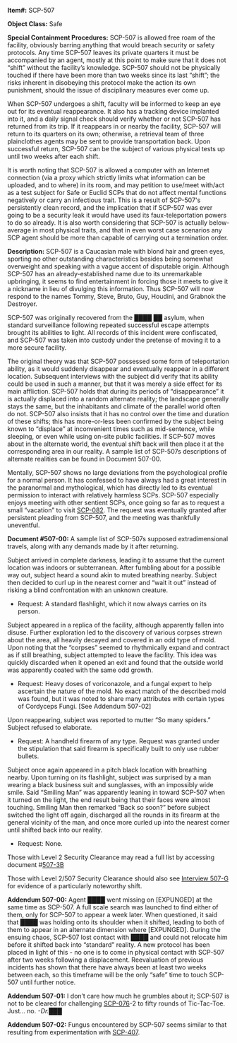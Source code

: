 **Item#:** SCP-507

**Object Class:** Safe

**Special Containment Procedures:** SCP-507 is allowed free roam of the facility, obviously barring anything that would breach security or safety protocols. Any time SCP-507 leaves its private quarters it must be accompanied by an agent, mostly at this point to make sure that it does not “shift” without the facility’s knowledge. SCP-507 should not be physically touched if there have been more than two weeks since its last “shift”; the risks inherent in disobeying this protocol make the action its own punishment, should the issue of disciplinary measures ever come up.

When SCP-507 undergoes a shift, faculty will be informed to keep an eye out for its eventual reappearance. It also has a tracking device implanted into it, and a daily signal check should verify whether or not SCP-507 has returned from its trip. If it reappears in or nearby the facility, SCP-507 will return to its quarters on its own; otherwise, a retrieval team of three plainclothes agents may be sent to provide transportation back. Upon successful return, SCP-507 can be the subject of various physical tests up until two weeks after each shift.

It is worth noting that SCP-507 is allowed a computer with an Internet connection (via a proxy which strictly limits what information can be uploaded, and to where) in its room, and may petition to use/meet with/act as a test subject for Safe or Euclid SCPs that do not affect mental functions negatively or carry an infectious trait. This is a result of SCP-507's persistently clean record, and the implication that if SCP-507 was ever going to be a security leak it would have used its faux-teleportation powers to do so already. It is also worth considering that SCP-507 is actually below-average in most physical traits, and that in even worst case scenarios any SCP agent should be more than capable of carrying out a termination order.

**Description:** SCP-507 is a Caucasian male with blond hair and green eyes, sporting no other outstanding characteristics besides being somewhat overweight and speaking with a vague accent of disputable origin. Although SCP-507 has an already-established name due to its unremarkable upbringing, it seems to find entertainment in forcing those it meets to give it a nickname in lieu of divulging this information. Thus SCP-507 will now respond to the names Tommy, Steve, Bruto, Guy, Houdini, and Grabnok the Destroyer.

SCP-507 was originally recovered from the ████ ██ asylum, when standard surveillance following repeated successful escape attempts brought its abilities to light. All records of this incident were confiscated, and SCP-507 was taken into custody under the pretense of moving it to a more secure facility.

The original theory was that SCP-507 possessed some form of teleportation ability, as it would suddenly disappear and eventually reappear in a different location. Subsequent interviews with the subject did verify that its ability could be used in such a manner, but that it was merely a side effect for its main affliction. SCP-507 holds that during its periods of “disappearance” it is actually displaced into a random alternate reality; the landscape generally stays the same, but the inhabitants and climate of the parallel world often do not. SCP-507 also insists that it has no control over the time and duration of these shifts; this has more-or-less been confirmed by the subject being known to “displace” at inconvenient times such as mid-sentence, while sleeping, or even while using on-site public facilities. If SCP-507 moves about in the alternate world, the eventual shift back will then place it at the corresponding area in our reality. A sample list of SCP-507s descriptions of alternate realities can be found in Document 507-00.

Mentally, SCP-507 shows no large deviations from the psychological profile for a normal person. It has confessed to have always had a great interest in the paranormal and mythological, which has directly led to its eventual permission to interact with relatively harmless SCPs. SCP-507 especially enjoys meeting with other sentient SCPs, once going so far as to request a small “vacation” to visit [SCP-082](/scp-082). The request was eventually granted after persistent pleading from SCP-507, and the meeting was thankfully uneventful.

**Document #507-00:** A sample list of SCP-507s supposed extradimensional travels, along with any demands made by it after returning.

Subject arrived in complete darkness, leading it to assume that the current location was indoors or subterranean. After fumbling about for a possible way out, subject heard a sound akin to muted breathing nearby. Subject then decided to curl up in the nearest corner and “wait it out” instead of risking a blind confrontation with an unknown creature.

*   Request: A standard flashlight, which it now always carries on its person.

Subject appeared in a replica of the facility, although apparently fallen into disuse. Further exploration led to the discovery of various corpses strewn about the area, all heavily decayed and covered in an odd type of mold. Upon noting that the “corpses” seemed to rhythmically expand and contract as if still breathing, subject attempted to leave the facility. This idea was quickly discarded when it opened an exit and found that the outside world was apparently coated with the same odd growth.

*   Request: Heavy doses of voriconazole, and a fungal expert to help ascertain the nature of the mold. No exact match of the described mold was found, but it was noted to share many attributes with certain types of Cordyceps Fungi. \[See Addendum 507-02\]

Upon reappearing, subject was reported to mutter “So many spiders.” Subject refused to elaborate.

*   Request: A handheld firearm of any type. Request was granted under the stipulation that said firearm is specifically built to only use rubber bullets.

Subject once again appeared in a pitch black location with breathing nearby. Upon turning on its flashlight, subject was surprised by a man wearing a black business suit and sunglasses, with an impossibly wide smile. Said “Smiling Man” was apparently leaning in toward SCP-507 when it turned on the light, the end result being that their faces were almost touching. Smiling Man then remarked “Back so soon?” before subject switched the light off again, discharged all the rounds in its firearm at the general vicinity of the man, and once more curled up into the nearest corner until shifted back into our reality.

*   Request: None.

Those with Level 2 Security Clearance may read a full list by accessing document #[507-3B](/document-507-3b)

Those with Level 2/507 Security Clearance should also see [Interview 507-G](/interview-507-g) for evidence of a particularly noteworthy shift.

**Addendum 507-00:** Agent ████ went missing on \[EXPUNGED\] at the same time as SCP-507. A full scale search was launched to find either of them, only for SCP-507 to appear a week later. When questioned, it said that ████ was holding onto its shoulder when it shifted, leading to both of them to appear in an alternate dimension where \[EXPUNGED\]. During the ensuing chaos, SCP-507 lost contact with ████ and could not relocate him before it shifted back into “standard” reality. A new protocol has been placed in light of this - no one is to come in physical contact with SCP-507 after two weeks following a displacement. Reevaluation of previous incidents has shown that there have always been at least two weeks between each, so this timeframe will be the only “safe” time to touch SCP-507 until further notice.

**Addendum 507-01:** I don’t care how much he grumbles about it; SCP-507 is not to be cleared for challenging [SCP-076](/scp-076)\-2 to fifty rounds of Tic-Tac-Toe. Just… no. _\-Dr._███

**Addendum 507-02:** Fungus encountered by SCP-507 seems similar to that resulting from experimentation with [SCP-407](/scp-407).